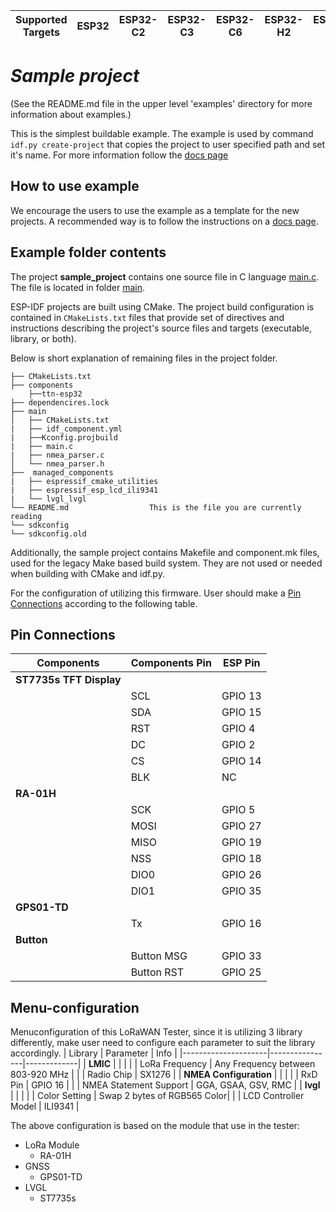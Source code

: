 | Supported Targets | ESP32 | ESP32-C2 | ESP32-C3 | ESP32-C6 | ESP32-H2 | ESP32-S2 | ESP32-S3 |
| ----------------- | ----- | -------- | -------- | -------- | -------- | -------- | -------- |

# _Sample project_

(See the README.md file in the upper level 'examples' directory for more information about examples.)

This is the simplest buildable example. The example is used by command `idf.py create-project`
that copies the project to user specified path and set it's name. For more information follow the [docs page](https://docs.espressif.com/projects/esp-idf/en/latest/api-guides/build-system.html#start-a-new-project)



## How to use example
We encourage the users to use the example as a template for the new projects.
A recommended way is to follow the instructions on a [docs page](https://docs.espressif.com/projects/esp-idf/en/latest/api-guides/build-system.html#start-a-new-project).

## Example folder contents

The project **sample_project** contains one source file in C language [main.c](main/main.c). The file is located in folder [main](main).

ESP-IDF projects are built using CMake. The project build configuration is contained in `CMakeLists.txt`
files that provide set of directives and instructions describing the project's source files and targets
(executable, library, or both). 

Below is short explanation of remaining files in the project folder.

```
├── CMakeLists.txt
├── components
    ├──ttn-esp32
├── dependencires.lock
├── main
│   ├── CMakeLists.txt
|   ├── idf_component.yml
|   ├──Kconfig.projbuild
|   ├── main.c
|   ├── nmea_parser.c
│   └── nmea_parser.h
├──  managed_components
|   ├── espressif_cmake_utilities
|   ├── espressif_esp_lcd_ili9341
|   └── lvgl_lvgl 
└── README.md                  This is the file you are currently reading
└── sdkconfig
└── sdkconfig.old
```
Additionally, the sample project contains Makefile and component.mk files, used for the legacy Make based build system. 
They are not used or needed when building with CMake and idf.py.

For the configuration of utilizing this firmware. User should make a [Pin Connections](#pin-connections) according to the following table.

## Pin Connections

| Components          | Components Pin | ESP Pin     |
|---------------------|----------------|-------------|
| **ST7735s TFT Display** |                |             |
|                     | SCL            | GPIO 13     |
|                     | SDA            | GPIO 15     |
|                     | RST            | GPIO 4      |
|                     | DC             | GPIO 2      |
|                     | CS             | GPIO 14     |
|                     | BLK            | NC          |
| **RA-01H**          |                |             |
|                     | SCK            | GPIO 5      |
|                     | MOSI           | GPIO 27     |
|                     | MISO           | GPIO 19     |
|                     | NSS            | GPIO 18     |
|                     | DIO0           | GPIO 26     |
|                     | DIO1           | GPIO 35     |
| **GPS01-TD**        |                |             |
|                     | Tx             | GPIO 16     |
| **Button**          |                |             |
|                     | Button MSG     | GPIO 33     |
|                     | Button RST     | GPIO 25     |

## Menu-configuration

Menuconfiguration of this LoRaWAN Tester, since it is utilizing 3 library differently, make user need to configure each parameter to suit the library accordingly.
| Library          | Parameter | Info     |
|---------------------|----------------|-------------|
| **LMIC**                |                |                                    |
|                         | LoRa Frequency | Any Frequency between 803-920 MHz  |
|                         | Radio Chip     | SX1276                             |
| **NMEA Configuration**  |                          |                     |
|                     | RxD Pin                      | GPIO 16             |
|                     | NMEA Statement Support       | GGA, GSAA, GSV, RMC |
| **lvgl**            |                           |                             |
|                     | Color Setting             | Swap 2 bytes of RGB565 Color|
|                     | LCD Controller Model      |   ILI9341                   |

The above configuration is based on the module that use in the tester:
- LoRa Module
  - RA-01H
- GNSS
  - GPS01-TD
- LVGL
  - ST7735s
